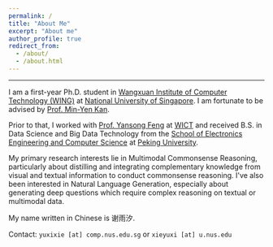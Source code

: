 ```yaml
---
permalink: /
title: "About Me"
excerpt: "About me"
author_profile: true
redirect_from: 
  - /about/
  - /about.html
---
```


---

I am a first-year Ph.D. student in [Wangxuan Institute of Computer Technology (WING)](https://wing.comp.nus.edu.sg/) at [National University of Singapore](https://www.nus.edu.sg/). I am fortunate to be advised by [Prof. Min-Yen Kan](https://www.comp.nus.edu.sg/~kanmy/). 

Prior to that, I worked with [Prof. Yansong Feng](https://sites.google.com/site/ysfeng/home) at [WICT](https://www.icst.pku.edu.cn/) and received B.S. in Data Science and Big Data Technology from the [School of Electronics Engineering and Computer Science](https://eecs.pku.edu.cn/) at [Peking University](https://www.pku.edu.cn/).

My primary research interests lie in Multimodal Commonsense Reasoning, particularly about distilling and integrating complementary knowledge from visual and textual information to conduct commonsense reasoning. 
I've also been interested in Natural Language Generation, especially about generating deep questions which require complex reasoning on textual or multimodal data.

My name written in Chinese is 谢雨汐.

Contact: `yuxixie [at] comp.nus.edu.sg` or `xieyuxi [at] u.nus.edu`
